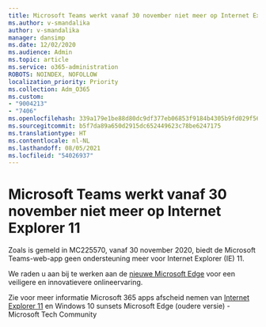 ```yaml
---
title: Microsoft Teams werkt vanaf 30 november niet meer op Internet Explorer 11
ms.author: v-smandalika
author: v-smandalika
manager: dansimp
ms.date: 12/02/2020
ms.audience: Admin
ms.topic: article
ms.service: o365-administration
ROBOTS: NOINDEX, NOFOLLOW
localization_priority: Priority
ms.collection: Adm_O365
ms.custom:
- "9004213"
- "7406"
ms.openlocfilehash: 339a179e1be88d80dc9df377eb06853f9184b4305b9fd029f565ba54fd30e546
ms.sourcegitcommit: b5f7da89a650d2915dc652449623c78be6247175
ms.translationtype: HT
ms.contentlocale: nl-NL
ms.lasthandoff: 08/05/2021
ms.locfileid: "54026937"
---
```

# <a name="microsoft-teams-will-stop-working-on-internet-explorer-11-from-nov-30th"></a>Microsoft Teams werkt vanaf 30 november niet meer op Internet Explorer 11

Zoals is gemeld in MC225570, vanaf 30 november 2020, biedt de Microsoft Teams-web-app geen ondersteuning meer voor Internet Explorer (IE) 11. 

We raden u aan bij te werken aan de [nieuwe Microsoft Edge](https://www.microsoft.com/edge) voor een veiligere en innovatievere onlineervaring. 

Zie voor meer informatie Microsoft 365 apps afscheid nemen van [Internet Explorer 11](https://techcommunity.microsoft.com/t5/microsoft-365-blog/microsoft-365-apps-say-farewell-to-internet-explorer-11-and/ba-p/1591666) en Windows 10 sunsets Microsoft Edge (oudere versie) - Microsoft Tech Community

